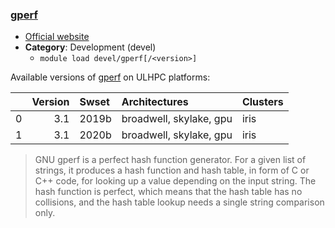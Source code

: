 ### [gperf](https://www.gnu.org/software/gperf/)

* [Official website](https://www.gnu.org/software/gperf/)
* __Category__: Development (devel)
    -  `module load devel/gperf[/<version>]`

Available versions of [gperf](https://www.gnu.org/software/gperf/) on ULHPC platforms:

|    |   Version | Swset   | Architectures           | Clusters   |
|---:|----------:|:--------|:------------------------|:-----------|
|  0 |       3.1 | 2019b   | broadwell, skylake, gpu | iris       |
|  1 |       3.1 | 2020b   | broadwell, skylake, gpu | iris       |

> GNU gperf is a perfect hash function generator. For a given list of strings, it produces a hash function and hash table, in form of C or C++ code, for looking up a value depending on the input string. The hash function is perfect, which means that the hash table has no collisions, and the hash table lookup needs a single string comparison only.

